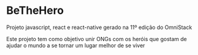 # BeTheHero
Projeto javascript, react e react-native gerado na 11º edição do OmniStack

Este projeto tem como objetivo unir ONGs com os heróis que gostam de ajudar o mundo a se tornar um lugar melhor de se viver
